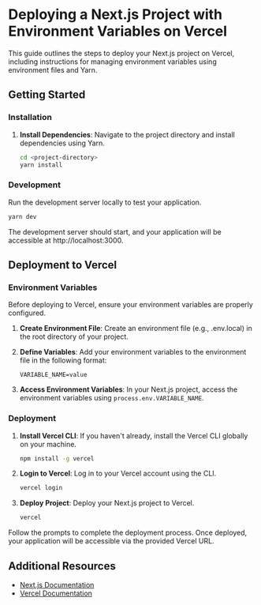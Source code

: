 # Deploying a Next.js Project with Environment Variables on Vercel

This guide outlines the steps to deploy your Next.js project on Vercel, including instructions for managing environment variables using environment files and Yarn.

## Getting Started

### Installation
1. **Install Dependencies**: Navigate to the project directory and install dependencies using Yarn.
    ```bash
    cd <project-directory>
    yarn install
    ```

### Development

Run the development server locally to test your application.
```bash
yarn dev
```

The development server should start, and your application will be accessible at http://localhost:3000.

## Deployment to Vercel

### Environment Variables

Before deploying to Vercel, ensure your environment variables are properly configured.

1. **Create Environment File**: Create an environment file (e.g., .env.local) in the root directory of your project.

2. **Define Variables**: Add your environment variables to the environment file in the following format:
    ```plaintext
    VARIABLE_NAME=value
    ```

3. **Access Environment Variables**: In your Next.js project, access the environment variables using `process.env.VARIABLE_NAME`.

### Deployment

1. **Install Vercel CLI**: If you haven't already, install the Vercel CLI globally on your machine.
    ```bash
    npm install -g vercel
    ```

2. **Login to Vercel**: Log in to your Vercel account using the CLI.
    ```bash
    vercel login
    ```

3. **Deploy Project**: Deploy your Next.js project to Vercel.
    ```bash
    vercel
    ```

Follow the prompts to complete the deployment process. Once deployed, your application will be accessible via the provided Vercel URL.

## Additional Resources

- [Next.js Documentation](https://nextjs.org/docs)
- [Vercel Documentation](https://vercel.com/docs)
